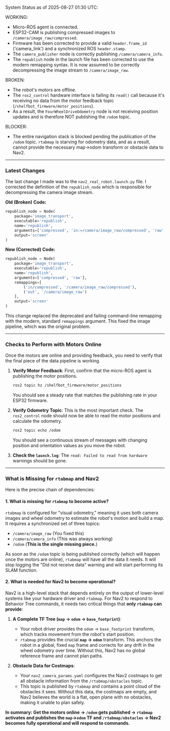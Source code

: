 System Status as of 2025-08-27 01:30 UTC:

WORKING:
- Micro-ROS agent is connected.
- ESP32-CAM is publishing compressed images to `/camera/image_raw/compressed`.
- Firmware has been corrected to provide a valid `header.frame_id` ('camera_link') and a synchronized ROS `header.stamp`.
- The `camera_publisher` node is correctly publishing `/camera/camera_info`.
- The `republish` node in the launch file has been corrected to use the modern remapping syntax. It is now assumed to be correctly decompressing the image stream to `/camera/image_raw`.

BROKEN:
- The robot's motors are offline.
- The `ros2_control` hardware interface is failing its `read()` call because it's receiving no data from the motor feedback topic (`/shelfbot_firmware/motor_positions`).
- As a result, the `FourWheelDriveOdometry` node is not receiving position updates and is therefore NOT publishing the `/odom` topic.

BLOCKER:
- The entire navigation stack is blocked pending the publication of the `/odom` topic. `rtabmap` is starving for odometry data, and as a result, cannot provide the necessary map->odom transform or obstacle data to Nav2.

---
### Latest Changes

The last change I made was to the `nav2_real_robot.launch.py` file. I corrected the definition of the `republish_node` which is responsible for decompressing the camera image stream.

**Old (Broken) Code:**
```python
republish_node = Node(
    package='image_transport',
    executable='republish',
    name='republish',
    arguments=['compressed', 'in:=/camera/image_raw/compressed', 'raw', 'out:=/camera/image_raw'],
    output='screen'
)
```

**New (Corrected) Code:**
```python
republish_node = Node(
    package='image_transport',
    executable='republish',
    name='republish',
    arguments=['compressed', 'raw'],
    remappings=[
        ('in/compressed', '/camera/image_raw/compressed'),
        ('out', '/camera/image_raw')
    ],
    output='screen'
)
```
This change replaced the deprecated and failing command-line remapping with the modern, standard `remappings` argument. This fixed the image pipeline, which was the original problem.

---
### Checks to Perform with Motors Online

Once the motors are online and providing feedback, you need to verify that the final piece of the data pipeline is working.

1.  **Verify Motor Feedback**: First, confirm that the micro-ROS agent is publishing the motor positions.
    ```bash
    ros2 topic hz /shelfbot_firmware/motor_positions
    ```
    You should see a steady rate that matches the publishing rate in your ESP32 firmware.

2.  **Verify Odometry Topic**: This is the most important check. The `ros2_control` node should now be able to read the motor positions and calculate the odometry.
    ```bash
    ros2 topic echo /odom
    ```
    You should see a continuous stream of messages with changing position and orientation values as you move the robot.

3.  **Check the `launch.log`**: The `read: Failed to read from hardware` warnings should be gone.

---
### What is Missing for `rtabmap` and Nav2

Here is the precise chain of dependencies:

#### 1. What is missing for `rtabmap` to become active?

`rtabmap` is configured for "visual odometry," meaning it uses both camera images and wheel odometry to estimate the robot's motion and build a map. It requires a synchronized set of three topics:
*   `/camera/image_raw` (You fixed this)
*   `/camera/camera_info` (This was always working)
*   `/odom` (**This is the single missing piece.**)

As soon as the `/odom` topic is being published correctly (which will happen once the motors are online), `rtabmap` will have all the data it needs. It will stop logging the "Did not receive data" warning and will start performing its SLAM function.

#### 2. What is needed for Nav2 to become operational?

Nav2 is a high-level stack that depends entirely on the output of lower-level systems like your hardware driver and `rtabmap`. For Nav2 to respond to Behavior Tree commands, it needs two critical things that **only `rtabmap` can provide**:

1.  **A Complete TF Tree (`map` -> `odom` -> `base_footprint`)**:
    *   Your robot driver provides the `odom` -> `base_footprint` transform, which tracks movement from the robot's start position.
    *   `rtabmap` provides the crucial **`map` -> `odom`** transform. This anchors the robot in a global, fixed `map` frame and corrects for any drift in the wheel odometry over time. Without this, Nav2 has no global reference frame and cannot plan paths.

2.  **Obstacle Data for Costmaps**:
    *   Your `nav2_camera_params.yaml` configures the Nav2 costmaps to get all obstacle information from the `/rtabmap/obstacles` topic.
    *   This topic is published by `rtabmap` and contains a point cloud of the obstacles it sees. Without this data, the costmaps are empty, and Nav2 believes the world is a flat, open plane with no obstacles, making it unable to plan safely.

**In summary: Get the motors online -> `/odom` gets published -> `rtabmap` activates and publishes the `map`->`odom` TF and `/rtabmap/obstacles` -> Nav2 becomes fully operational and will respond to commands.**